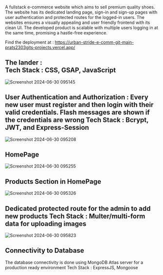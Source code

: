 A fullstack e-commerce website which aims to sell premium quality shoes. The website has its dedicated landing page, sign-in and sign-up pages with user authentication and protected routes for the logged-in users.
The websites ensures a visually appealing and user friendly frontend with its clean UI. The developed product is scalable with multiple users logging in at the same time, promising a hastle-free 
experience.

Find the deployment at : https://urban-stride-e-comm-git-main-prats2303gits-projects.vercel.app/


**The lander** : <br>
Tech Stack : CSS, GSAP, JavaScript 
------------------------------------------------
![Screenshot 2024-06-30 095145](https://github.com/Prats2303git/UrbanStride-E-comm/assets/124715995/3ec45913-b9a5-464e-9a5b-f45829d284e2)


**User Authentication and Authorization** : 
Every new user must register and then login with their valid credentials. Flash messages are shown if the credentials are wrong
Tech Stack : Bcrypt, JWT, and Express-Session
-----------------------------------------------

![Screenshot 2024-06-30 095208](https://github.com/Prats2303git/UrbanStride-E-comm/assets/124715995/56f912e8-6876-46cc-b54e-ce7fae0cb53c)

**HomePage**
-----------------------------------------------

![Screenshot 2024-06-30 095255](https://github.com/Prats2303git/UrbanStride-E-comm/assets/124715995/5479bf79-1c37-4eab-897e-415e70288477)

**Products Section in HomePage**
-----------------------------------------------

![Screenshot 2024-06-30 095326](https://github.com/Prats2303git/UrbanStride-E-comm/assets/124715995/b2f5fdd4-a161-43a9-936a-e68b1373d920)

**Dedicated protected route for the admin to add new products**
Tech Stack : Multer/multi-form data for uploading images
-----------------------------------------------

![Screenshot 2024-06-30 095823](https://github.com/Prats2303git/UrbanStride-E-comm/assets/124715995/e82e9cc7-447f-4374-875e-256ec6d5effe)

**Connectivity to Database**
-----------------------------------------------

The database connectivity is done using MongoDB Atlas server for a production ready environment
Tech Stack : ExpressJS, Mongoose




